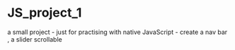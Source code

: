 # JS_project_1
a small project - just for practising with native JavaScript  - create a nav bar , a slider scrollable 
